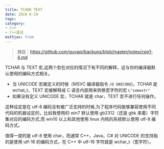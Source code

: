 ```yaml
---
title: TCHAR TEXT
date: 2019-8-19
tags:
category:
- C++
- C++语法
mathjax: true
---
```


> 摘自：https://github.com/guyaqi/backups/blob/master/notes/cpp1-4.md

TCHAR 与 TEXT 宏,这两个宏在对应的情况下有不同的解释，这与你的编译器默认使用的编码方式相关。

* 当 UNICODE 宏被定义的时候（MSVC 编译器指令 `/D UNICODE`)，TCHAR 是 wchat_t，TEXT 宏被解释成 C 语言内部用来转换宽字符的宏 `L"somestr"`
* 如果没有定义 UNICODE 宏，TCHAR 就是 char，TEXT 宏不进行任何操作。

这种设定是在 utf-8 编码没有被广泛支持的时候,为了程序代码能够兼容使用不同代码的机器设定的，比如我使用的 win7 默认使用 gb2312（还是 gbk 来着）字符集对应的编码方式,而 win10 以上和其他使用 linux 内核的系统默认使用 utf-8 编码方式。

值得一提的是 utf-8 使用 char，而通常 C++，Java，C# 对 UNICODE 的支持指的是使用 utf-16 的编码方式，在 C++ 中 utf-16 字符就是 wchar_t（宽字符）。

